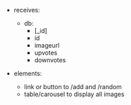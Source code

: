 * receives:
    * db:
        + [_id]
         * id
         * imageurl
         * upvotes
         * downvotes

* elements: 
    * link or button to /add and /random
    * table/carousel to display all images
